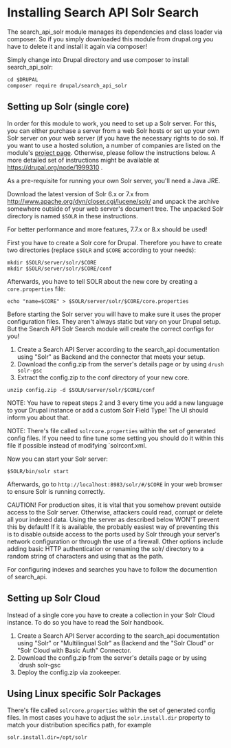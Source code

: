 Installing Search API Solr Search
=================================

The search_api_solr module manages its dependencies and class loader via
composer. So if you simply downloaded this module from drupal.org you have to
delete it and install it again via composer!

Simply change into Drupal directory and use composer to install search_api_solr:

```
cd $DRUPAL
composer require drupal/search_api_solr
```

Setting up Solr (single core)
-----------------------------

In order for this module to work, you need to set up a Solr server.
For this, you can either purchase a server from a web Solr hosts or set up your
own Solr server on your web server (if you have the necessary rights to do so).
If you want to use a hosted solution, a number of companies are listed on the
module's [project page](https://drupal.org/project/search_api_solr). Otherwise,
please follow the instructions below.
A more detailed set of instructions might be available at
https://drupal.org/node/1999310 .

As a pre-requisite for running your own Solr server, you'll need a Java JRE.

Download the latest version of Solr 6.x or 7.x from
http://www.apache.org/dyn/closer.cgi/lucene/solr/ and unpack the archive
somewhere outside of your web server's document tree. The unpacked Solr
directory is named `$SOLR` in these instructions.

For better performance and more features, 7.7.x or 8.x should be used!

First you have to create a Solr core for Drupal. Therefore you have to create
two directories (replace `$SOLR` and `$CORE` according to your needs):

```
mkdir $SOLR/server/solr/$CORE
mkdir $SOLR/server/solr/$CORE/conf
```

Afterwards, you have to tell SOLR about the new core by creating a
`core.properties` file:

```
echo "name=$CORE" > $SOLR/server/solr/$CORE/core.properties
```

Before starting the Solr server you will have to make sure it uses the proper
configuration files. They aren't always static but vary on your Drupal setup.
But the Search API Solr Search module will create the correct configs for you!

1. Create a Search API Server according to the search_api documentation using
   "Solr" as Backend and the connector that meets your setup.
2. Download the config.zip from the server's details page or by using
   `drush solr-gsc`
3. Extract the config.zip to the conf directory of your new core.

```
unzip config.zip -d $SOLR/server/solr/$CORE/conf
```

NOTE: You have to repeat steps 2 and 3 every time you add a new language to your
Drupal instance or add a custom Solr Field Type! The UI should inform you about
that.

NOTE: There's file called `solrcore.properties` within the set of generated
config files. If you need to fine tune some setting you should do it within this
file if possible instead of modifying `solrconf.xml.

Now you can start your Solr server:

```
$SOLR/bin/solr start
```

Afterwards, go to `http://localhost:8983/solr/#/$CORE` in your web browser to
ensure Solr is running correctly.

CAUTION! For production sites, it is vital that you somehow prevent outside
access to the Solr server. Otherwise, attackers could read, corrupt or delete
all your indexed data. Using the server as described below WON'T prevent this by
default! If it is available, the probably easiest way of preventing this is to
disable outside access to the ports used by Solr through your server's network
configuration or through the use of a firewall.
Other options include adding basic HTTP authentication or renaming the solr/
directory to a random string of characters and using that as the path.

For configuring indexes and searches you have to follow the documention of
search_api.


Setting up Solr Cloud
---------------------

Instead of a single core you have to create a collection in your Solr Cloud
instance. To do so you have to read the Solr handbook.

1. Create a Search API Server according to the search_api documentation using
   "Solr" or "Multilingual Solr" as Backend and the "Solr Cloud" or
   "Solr Cloud with Basic Auth" Connector.
2. Download the config.zip from the server's details page or by using
   `drush solr-gsc
3. Deploy the config.zip via zookeeper.


Using Linux specific Solr Packages
----------------------------------

There's file called `solrcore.properties` within the set of generated
config files. In most cases you have to adjust the `solr.install.dir` property
to match your distribution specifics path, for example

```
solr.install.dir=/opt/solr
```
